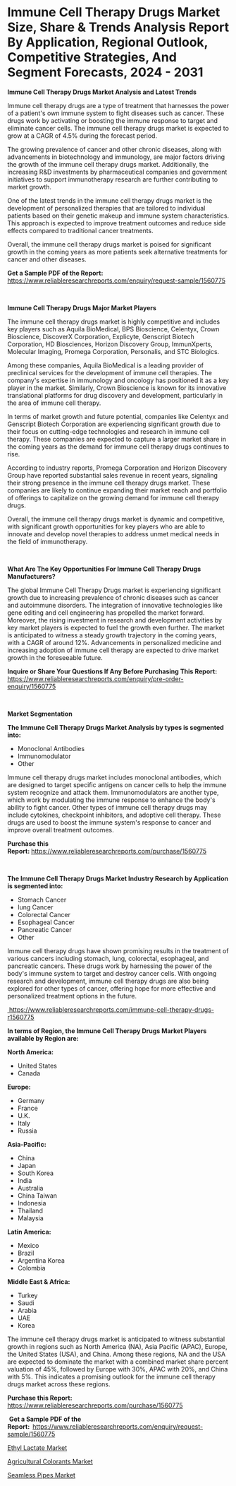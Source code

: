<p><h1>Immune Cell Therapy Drugs Market Size, Share & Trends Analysis Report By Application, Regional Outlook, Competitive Strategies, And Segment Forecasts, 2024 - 2031</h1></p><p><strong>Immune Cell Therapy Drugs Market Analysis and Latest Trends</strong></p>
<p><p>Immune cell therapy drugs are a type of treatment that harnesses the power of a patient's own immune system to fight diseases such as cancer. These drugs work by activating or boosting the immune response to target and eliminate cancer cells. The immune cell therapy drugs market is expected to grow at a CAGR of 4.5% during the forecast period.</p><p>The growing prevalence of cancer and other chronic diseases, along with advancements in biotechnology and immunology, are major factors driving the growth of the immune cell therapy drugs market. Additionally, the increasing R&D investments by pharmaceutical companies and government initiatives to support immunotherapy research are further contributing to market growth.</p><p>One of the latest trends in the immune cell therapy drugs market is the development of personalized therapies that are tailored to individual patients based on their genetic makeup and immune system characteristics. This approach is expected to improve treatment outcomes and reduce side effects compared to traditional cancer treatments.</p><p>Overall, the immune cell therapy drugs market is poised for significant growth in the coming years as more patients seek alternative treatments for cancer and other diseases.</p></p>
<p><strong>Get a Sample PDF of the Report:&nbsp;</strong> <a href="https://www.reliableresearchreports.com/enquiry/request-sample/1560775">https://www.reliableresearchreports.com/enquiry/request-sample/1560775</a></p>
<p>&nbsp;</p>
<p><strong>Immune Cell Therapy Drugs Major Market Players</strong></p>
<p><p>The immune cell therapy drugs market is highly competitive and includes key players such as Aquila BioMedical, BPS Bioscience, Celentyx, Crown Bioscience, DiscoverX Corporation, Explicyte, Genscript Biotech Corporation, HD Biosciences, Horizon Discovery Group, ImmunXperts, Molecular Imaging, Promega Corporation, Personalis, and STC Biologics. </p><p>Among these companies, Aquila BioMedical is a leading provider of preclinical services for the development of immune cell therapies. The company's expertise in immunology and oncology has positioned it as a key player in the market. Similarly, Crown Bioscience is known for its innovative translational platforms for drug discovery and development, particularly in the area of immune cell therapy.</p><p>In terms of market growth and future potential, companies like Celentyx and Genscript Biotech Corporation are experiencing significant growth due to their focus on cutting-edge technologies and research in immune cell therapy. These companies are expected to capture a larger market share in the coming years as the demand for immune cell therapy drugs continues to rise.</p><p>According to industry reports, Promega Corporation and Horizon Discovery Group have reported substantial sales revenue in recent years, signaling their strong presence in the immune cell therapy drugs market. These companies are likely to continue expanding their market reach and portfolio of offerings to capitalize on the growing demand for immune cell therapy drugs.</p><p>Overall, the immune cell therapy drugs market is dynamic and competitive, with significant growth opportunities for key players who are able to innovate and develop novel therapies to address unmet medical needs in the field of immunotherapy.</p></p>
<p>&nbsp;</p>
<p><strong>What Are The Key Opportunities For Immune Cell Therapy Drugs Manufacturers?</strong></p>
<p><p>The global Immune Cell Therapy Drugs market is experiencing significant growth due to increasing prevalence of chronic diseases such as cancer and autoimmune disorders. The integration of innovative technologies like gene editing and cell engineering has propelled the market forward. Moreover, the rising investment in research and development activities by key market players is expected to fuel the growth even further. The market is anticipated to witness a steady growth trajectory in the coming years, with a CAGR of around 12%. Advancements in personalized medicine and increasing adoption of immune cell therapy are expected to drive market growth in the foreseeable future.</p></p>
<p><strong>Inquire or Share Your Questions If Any Before Purchasing This Report:</strong> <a href="https://www.reliableresearchreports.com/enquiry/pre-order-enquiry/1560775">https://www.reliableresearchreports.com/enquiry/pre-order-enquiry/1560775</a></p>
<p>&nbsp;</p>
<p><strong>Market Segmentation</strong></p>
<p><strong>The Immune Cell Therapy Drugs Market Analysis by types is segmented into:</strong></p>
<p><ul><li>Monoclonal Antibodies</li><li>Immunomodulator</li><li>Other</li></ul></p>
<p><p>Immune cell therapy drugs market includes monoclonal antibodies, which are designed to target specific antigens on cancer cells to help the immune system recognize and attack them. Immunomodulators are another type, which work by modulating the immune response to enhance the body's ability to fight cancer. Other types of immune cell therapy drugs may include cytokines, checkpoint inhibitors, and adoptive cell therapy. These drugs are used to boost the immune system's response to cancer and improve overall treatment outcomes.</p></p>
<p><strong>Purchase this Report:&nbsp;</strong><a href="https://www.reliableresearchreports.com/purchase/1560775">https://www.reliableresearchreports.com/purchase/1560775</a></p>
<p>&nbsp;</p>
<p><strong>The Immune Cell Therapy Drugs Market Industry Research by Application is segmented into:</strong></p>
<p><ul><li>Stomach Cancer</li><li>lung Cancer</li><li>Colorectal Cancer</li><li>Esophageal Cancer</li><li>Pancreatic Cancer</li><li>Other</li></ul></p>
<p><p>Immune cell therapy drugs have shown promising results in the treatment of various cancers including stomach, lung, colorectal, esophageal, and pancreatic cancers. These drugs work by harnessing the power of the body's immune system to target and destroy cancer cells. With ongoing research and development, immune cell therapy drugs are also being explored for other types of cancer, offering hope for more effective and personalized treatment options in the future.</p></p>
<p><a href="https://www.reliableresearchreports.com/immune-cell-therapy-drugs-r1560775">&nbsp;https://www.reliableresearchreports.com/immune-cell-therapy-drugs-r1560775</a></p>
<p><strong>In terms of Region, the Immune Cell Therapy Drugs Market Players available by Region are:</strong></p>
<p>
    <p> <strong> North America: </strong>
        <ul>
            <li>United States</li>
            <li>Canada</li>
        </ul>
        </p> 
    <p> <strong> Europe: </strong>
        <ul>
            <li>Germany</li>
            <li>France</li>
            <li>U.K.</li>
            <li>Italy</li>
            <li>Russia</li>
        </ul>
        </p> 
    <p> <strong> Asia-Pacific: </strong>
        <ul>
            <li>China</li>
            <li>Japan</li>
            <li>South Korea</li>
            <li>India</li>
            <li>Australia</li>
            <li>China Taiwan</li>
            <li>Indonesia</li>
            <li>Thailand</li>
            <li>Malaysia</li>
        </ul>
        </p> 
    <p> <strong> Latin America: </strong>
        <ul>
            <li>Mexico</li>
            <li>Brazil</li>
            <li>Argentina Korea</li>
            <li>Colombia</li>
        </ul>
        </p> 
    <p> <strong> Middle East & Africa: </strong>
        <ul>
            <li>Turkey</li>
            <li>Saudi</li>
            <li>Arabia</li>
            <li>UAE</li>
            <li>Korea</li>
        </ul>
    </p>
    </p>
<p><p>The immune cell therapy drugs market is anticipated to witness substantial growth in regions such as North America (NA), Asia Pacific (APAC), Europe, the United States (USA), and China. Among these regions, NA and the USA are expected to dominate the market with a combined market share percent valuation of 45%, followed by Europe with 30%, APAC with 20%, and China with 5%. This indicates a promising outlook for the immune cell therapy drugs market across these regions.</p></p>
<p><strong>Purchase this Report: </strong><a href="https://www.reliableresearchreports.com/purchase/1560775">https://www.reliableresearchreports.com/purchase/1560775</a></p>
<p>&nbsp;<strong>Get a Sample PDF of the Report:&nbsp;&nbsp;</strong><a href="https://www.reliableresearchreports.com/enquiry/request-sample/1560775">https://www.reliableresearchreports.com/enquiry/request-sample/1560775</a></p>
<p><strong></strong></p>
<p><p><a href="https://www.linkedin.com/pulse/ethyl-lactate-market-research-report-key-successful-business-strategy-ez1ne">Ethyl Lactate Market</a></p><p><a href="https://www.linkedin.com/pulse/agricultural-colorants-market-size-furnishes-valuable-information-mj5pe">Agricultural Colorants Market</a></p><p><a href="https://www.linkedin.com/pulse/seamless-pipes-market-growth-trends-covid-19-impact-forecasts-2y6ce">Seamless Pipes Market</a></p></p>